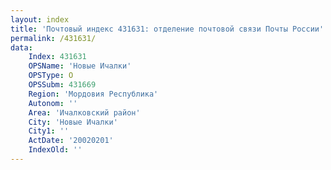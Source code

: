 ```yaml
---
layout: index
title: 'Почтовый индекс 431631: отделение почтовой связи Почты России'
permalink: /431631/
data:
    Index: 431631
    OPSName: 'Новые Ичалки'
    OPSType: О
    OPSSubm: 431669
    Region: 'Мордовия Республика'
    Autonom: ''
    Area: 'Ичалковский район'
    City: 'Новые Ичалки'
    City1: ''
    ActDate: '20020201'
    IndexOld: ''
---
```

